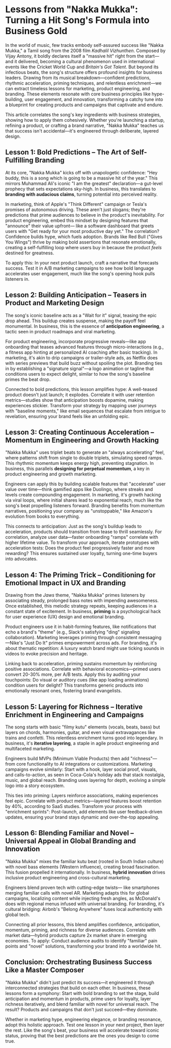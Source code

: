 # Lessons from "Nakka Mukka": Turning a Hit Song's Formula into Business Gold

In the world of music, few tracks embody self-assured success like "Nakka Mukka," a Tamil song from the 2008 film *Kadhalil Vizhunthen*. Composed by Vijay Antony, it boldly declares itself a "massive hit" right from the start—and it delivered, becoming a cultural phenomenon used in international events like the Cricket World Cup and *Britain's Got Talent*. But beyond its infectious beats, the song's structure offers profound insights for business leaders. Drawing from its musical breakdown—confident predictions, rhythmic acceleration, priming techniques, and relentless enrichment—we can extract timeless lessons for marketing, product engineering, and branding. These elements resonate with core business principles like hype-building, user engagement, and innovation, transforming a catchy tune into a blueprint for creating products and campaigns that captivate and endure.

This article correlates the song's key ingredients with business strategies, showing how to apply them cohesively. Whether you're launching a startup, refining a product, or crafting a brand narrative, "Nakka Mukka" teaches us that success isn't accidental—it's engineered through deliberate, layered design.

## Lesson 1: Bold Predictions – The Art of Self-Fulfilling Branding

At its core, "Nakka Mukka" kicks off with unapologetic confidence: "Hey buddy, this is a song which is going to be a massive hit of the year." This mirrors Muhammad Ali's iconic "I am the greatest" declaration—a gut-level prophecy that sets expectations sky-high. In business, this translates to **branding with audacious claims**, turning potential into perceived reality.

In marketing, think of Apple's "Think Different" campaign or Tesla's promises of autonomous driving. These aren't just slogans; they're predictions that prime audiences to believe in the product's inevitability. For product engineering, embed this mindset by designing features that "announce" their value upfront— like a software dashboard that greets users with "Get ready for your most productive day yet." The correlation? Confidence builds hype, which fuels adoption. Brands like Red Bull ("Gives You Wings") thrive by making bold assertions that resonate emotionally, creating a self-fulfilling loop where users buy in because the product *feels* destined for greatness.

To apply this: In your next product launch, craft a narrative that forecasts success. Test it in A/B marketing campaigns to see how bold language accelerates user engagement, much like the song's opening hook pulls listeners in.

## Lesson 2: Building Anticipation – Teasers in Product and Marketing Design

The song's iconic baseline acts as a "Wait for it" signal, teasing the epic drop ahead. This buildup creates suspense, making the payoff feel monumental. In business, this is the essence of **anticipation engineering**, a tactic seen in product roadmaps and viral marketing.

For product engineering, incorporate progressive reveals—like app onboarding that teases advanced features through micro-interactions (e.g., a fitness app hinting at personalized AI coaching after basic tracking). In marketing, it's akin to drip campaigns or trailer-style ads, as Netflix does with series previews that build buzz without spoiling the plot. Branding ties in by establishing a "signature signal"—a logo animation or tagline that conditions users to expect delight, similar to how the song's baseline primes the beat drop.

Connected to bold predictions, this lesson amplifies hype: A well-teased product doesn't just launch; it explodes. Correlate it with user retention metrics—studies show that anticipation boosts dopamine, making experiences stickier. Transform your strategy by mapping user journeys with "baseline moments," like email sequences that escalate from intrigue to revelation, ensuring your brand feels like an unfolding epic.

## Lesson 3: Creating Continuous Acceleration – Momentum in Engineering and Growth Hacking

"Nakka Mukka" uses triplet beats to generate an "always accelerating" feel, where patterns shift from single to double triplets, simulating speed ramps. This rhythmic momentum keeps energy high, preventing stagnation. In business, this parallels **designing for perpetual momentum**, a key in product engineering and growth marketing.

Engineers can apply this by building scalable features that "accelerate" user value over time—think gamified apps like Duolingo, where streaks and levels create compounding engagement. In marketing, it's growth hacking via viral loops, where initial shares lead to exponential reach, much like the song's beat propelling listeners forward. Branding benefits from momentum narratives, positioning your company as "unstoppable," like Amazon's evolution from books to everything.

This connects to anticipation: Just as the song's buildup leads to acceleration, products should transition from tease to thrill seamlessly. For correlation, analyze user data—faster onboarding "ramps" correlate with higher lifetime value. To transform your approach, iterate prototypes with acceleration tests: Does the product feel progressively faster and more rewarding? This ensures sustained user loyalty, turning one-time buyers into advocates.

## Lesson 4: The Priming Trick – Conditioning for Emotional Impact in UX and Branding

Drawing from the *Jaws* theme, "Nakka Mukka" primes listeners by associating steady, prolonged bass notes with impending awesomeness. Once established, this melodic strategy repeats, keeping audiences in a constant state of excitement. In business, **priming** is a psychological hack for user experience (UX) design and emotional branding.

Product engineers use it in habit-forming features, like notifications that echo a brand's "theme" (e.g., Slack's satisfying "ding" signaling collaboration). Marketing leverages priming through consistent messaging—Nike's "Just Do It" primes empowerment across ads. For branding, it's about thematic repetition: A luxury watch brand might use ticking sounds in videos to evoke precision and heritage.

Linking back to acceleration, priming sustains momentum by reinforcing positive associations. Correlate with behavioral economics—primed users convert 20-30% more, per A/B tests. Apply this by auditing your touchpoints: Do visual or auditory cues (like app loading animations) condition users for delight? This transforms generic products into emotionally resonant ones, fostering brand evangelists.

## Lesson 5: Layering for Richness – Iterative Enrichment in Engineering and Campaigns

The song starts with basic "filmy kutu" elements (vocals, beats, bass) but layers on chords, harmonies, guitar, and even visual extravagances like trains and confetti. This relentless enrichment turns good into legendary. In business, it's **iterative layering**, a staple in agile product engineering and multifaceted marketing.

Engineers build MVPs (Minimum Viable Products) then add "richness"—from core functionality to AI integrations or customizations. Marketing campaigns evolve similarly: Start with a hook, layer social proof, visuals, and calls-to-action, as seen in Coca-Cola's holiday ads that stack nostalgia, music, and global reach. Branding uses layering for depth, evolving a simple logo into a story ecosystem.

This ties into priming: Layers reinforce associations, making experiences feel epic. Correlate with product metrics—layered features boost retention by 40%, according to SaaS studies. Transform your process with "enrichment sprints": Post-launch, add elements like user feedback-driven updates, ensuring your brand stays dynamic and over-the-top appealing.

## Lesson 6: Blending Familiar and Novel – Universal Appeal in Global Branding and Innovation

"Nakka Mukka" mixes the familiar kutu beat (rooted in South Indian culture) with novel bass elements (Western influence), creating broad fascination. This fusion propelled it internationally. In business, **hybrid innovation** drives inclusive product engineering and cross-cultural marketing.

Engineers blend proven tech with cutting-edge twists— like smartphones merging familiar calls with novel AR. Marketing adapts this for global campaigns, localizing content while injecting fresh angles, as McDonald's does with regional menus infused with universal branding. For branding, it's cultural bridging: Airbnb's "Belong Anywhere" fuses local authenticity with global tech.

Connecting all prior lessons, this blend amplifies confidence, anticipation, momentum, priming, and richness for diverse audiences. Correlate with market data—hybrid products capture 2x market share in emerging economies. To apply: Conduct audience audits to identify "familiar" pain points and "novel" solutions, transforming your brand into a worldwide hit.

## Conclusion: Orchestrating Business Success Like a Master Composer

"Nakka Mukka" didn't just predict its success—it engineered it through interconnected strategies that build on each other. In business, these lessons form a symphony: Start with bold branding to set the stage, build anticipation and momentum in products, prime users for loyalty, layer richness iteratively, and blend familiar with novel for universal reach. The result? Products and campaigns that don't just succeed—they dominate.

Whether in marketing hype, engineering elegance, or branding resonance, adopt this holistic approach. Test one lesson in your next project, then layer the rest. Like the song's beat, your business will accelerate toward iconic status, proving that the best predictions are the ones you design to come true.
